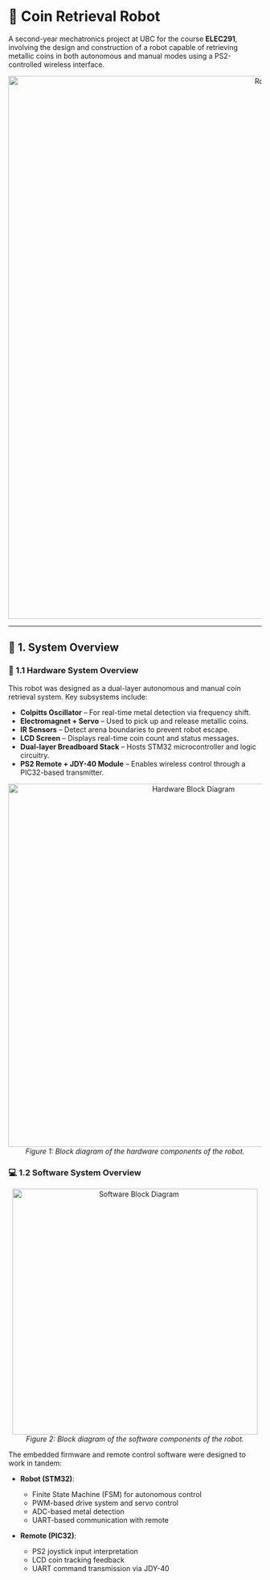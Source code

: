 # 🤖 Coin Retrieval Robot

A second-year mechatronics project at UBC for the course **ELEC291**, involving the design and construction of a robot capable of retrieving metallic coins in both autonomous and manual modes using a PS2-controlled wireless interface.

<p align="center">
  <img width="1078" alt="Robot Front View" src="https://github.com/user-attachments/assets/c7d87b71-8aaa-4f1e-9d11-5c24962ff966" />
</p>

---

## 🧠 1. System Overview

### 🔩 1.1 Hardware System Overview

This robot was designed as a dual-layer autonomous and manual coin retrieval system. Key subsystems include:

- **Colpitts Oscillator** – For real-time metal detection via frequency shift.
- **Electromagnet + Servo** – Used to pick up and release metallic coins.
- **IR Sensors** – Detect arena boundaries to prevent robot escape.
- **LCD Screen** – Displays real-time coin count and status messages.
- **Dual-layer Breadboard Stack** – Hosts STM32 microcontroller and logic circuitry.
- **PS2 Remote + JDY-40 Module** – Enables wireless control through a PIC32-based transmitter.

<p align="center">
  <img width="721" alt="Hardware Block Diagram" src="https://github.com/user-attachments/assets/398fa3c0-0e3d-4983-94f3-8f0fc204dc6a" />
  <br>
  <em>Figure 1: Block diagram of the hardware components of the robot.</em>
</p>

### 💻 1.2 Software System Overview

<p align="center">
  <img width="488" alt="Software Block Diagram" src="https://github.com/user-attachments/assets/5703a347-9a43-423e-9407-53d11dd29174" />
  <br>
  <em>Figure 2: Block diagram of the software components of the robot.</em>
</p>

The embedded firmware and remote control software were designed to work in tandem:

- **Robot (STM32)**:
  - Finite State Machine (FSM) for autonomous control
  - PWM-based drive system and servo control
  - ADC-based metal detection
  - UART-based communication with remote

- **Remote (PIC32)**:
  - PS2 joystick input interpretation
  - LCD coin tracking feedback
  - UART command transmission via JDY-40
